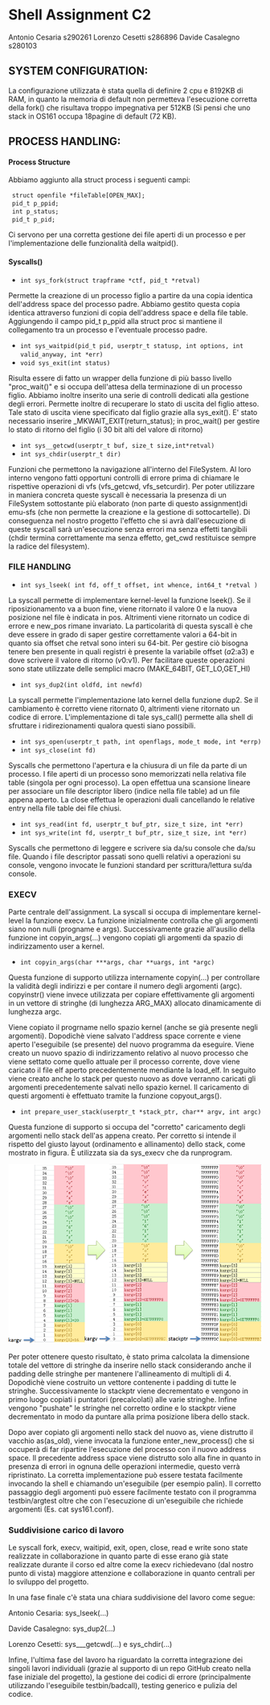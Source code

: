 
# Shell Assignment C2 
Antonio Cesaria s290261 Lorenzo Cesetti s286896 Davide Casalegno s280103

## SYSTEM CONFIGURATION:

La configurazione utilizzata è stata quella di definire 2 cpu e 8192KB di RAM, in quanto la memoria di default non permetteva l'esecuzione corretta della fork() che risultava troppo impegnativa per 512KB (Si pensi che uno stack in OS161 occupa 18pagine di default (72 KB).

## PROCESS HANDLING:
#### Process Structure

Abbiamo aggiunto alla struct process i seguenti campi:

     struct openfile *fileTable[OPEN_MAX];
     pid_t p_ppid; 
     int p_status;   
     pid_t p_pid;  
Ci servono per una corretta gestione dei file aperti di un processo e per l'implementazione delle funzionalità della waitpid().


#### Syscalls()

- ```int sys_fork(struct trapframe *ctf, pid_t *retval)```
 
Permette la creazione di un processo figlio a partire da una copia identica dell'address space del processo padre. Abbiamo gestito questa copia identica attraverso funzioni  di copia dell'address space e della file table.
Aggiungendo il campo pid_t p_ppid alla struct proc si mantiene il collegamento tra un processo e l'eventuale processo padre.


- ```int sys_waitpid(pid_t pid, userptr_t statusp, int options, int valid_anyway, int *err)```
- ```void sys_exit(int status)```

Risulta essere di fatto un wrapper della funzione di più basso livello "proc_wait()"  e si occupa dell'attesa della terminazione di  un processo figlio. Abbiamo inoltre inserito una serie di controlli dedicati alla gestione degli errori. Permette inoltre di  recuperare lo stato di uscita del figlio atteso. Tale stato di uscita viene specificato dal figlio grazie alla sys_exit(). E' stato necessario inserire _MKWAIT_EXIT(return_status); in proc_wait() per gestire lo stato di ritorno del figlio (i 30 bit alti del valore di ritorno)

- ```int sys__getcwd(userptr_t buf, size_t size,int*retval)```
- ```int sys_chdir(userptr_t dir)```

Funzioni che permettono la navigazione all'interno del FileSystem. Al loro interno vengono fatti opportuni controlli di errore prima di chiamare le rispettive operazioni di vfs (vfs_getcwd, vfs_setcurdir). 
Per poter utilizzare in maniera concreta queste syscall è necessaria la presenza di un FileSystem sottostante più elaborato (non parte di questo assignment)di emu-sfs (che non permette la creazione e la gestione di sottocartelle). Di conseguenza nel nostro progetto l'effetto che si avrà dall'esecuzione di queste syscall sarà un'esecuzione senza errori ma senza effetti tangibili (chdir termina correttamente ma senza effetto, get_cwd restituisce sempre la radice del filesystem).

### FILE HANDLING
 
- ```int sys_lseek( int fd, off_t offset, int whence, int64_t *retval )```

La syscall permette di implementare kernel-level la funzione lseek(). Se il riposizionamento va a buon fine, viene ritornato il valore 0 e la nuova posizione nel file è indicata in pos. Altrimenti viene ritornato un codice di errore e new_pos rimane invariato. La particolarità di questa syscall è che deve essere in grado di saper gestire correttamente valori a 64-bit in quanto sia offset che retval sono interi su 64-bit. Per gestire ciò bisogna tenere ben presente in quali registri è presente la variabile offset ($a2:$a3) e dove scrivere il valore di ritorno ($v0:$v1). Per facilitare queste operazioni sono state utilizzate delle semplici macro (MAKE_64BIT, GET_LO,GET_HI)


- ```int sys_dup2(int oldfd, int newfd)```

La syscall permette l'implementazione lato kernel della funzione dup2. Se il cambiamento è corretto  viene ritornato 0, altrimenti viene ritornato un codice di errore. L'implementazione di tale sys_call() permette alla shell di sfruttare i ridirezionamenti qualora questi siano possibili.

- ```int sys_open(userptr_t path, int openflags, mode_t mode, int *errp)```
- ```int sys_close(int fd)```
 
 Syscalls che permettono l'apertura e la chiusura di un file da parte di un processo. I file aperti di un processo 
 sono memorizzati nella relativa file table (singola per ogni processo). La open effettua una scansione lineare per associare un file descriptor libero (indice nella file table)  ad un file appena aperto. La close effettua le operazioni duali cancellando le relative entry nella file table dei file chiusi. 

- ```int sys_read(int fd, userptr_t buf_ptr, size_t size, int *err)```
- ```int sys_write(int fd, userptr_t buf_ptr, size_t size, int *err)```

Syscalls che permettono di leggere e scrivere sia da/su console che da/su file. Quando i file descriptor passati sono quelli relativi a operazioni su console, vengono invocate le funzioni standard per scrittura/lettura su/da console.


### EXECV

Parte centrale dell'assignment. La syscall si occupa di implementare kernel-level la funzione execv.
La funzione inizialmente controlla che gli argomenti siano non nulli (progname e args). Successivamente grazie all'ausilio della funzione int copyin_args(...) vengono copiati gli argomenti da spazio di indirizzamento user a kernel.

- ``` int copyin_args(char ***args, char **uargs, int *argc) ```

Questa funzione di supporto utilizza internamente copyin(...) per controllare la validità degli indirizzi e per contare il numero degli argomenti (argc). copyinstr() viene invece utilizzata per copiare effettivamente gli argomenti in un vettore di stringhe (di lunghezza ARG_MAX) allocato dinamicamente di lunghezza argc.


Viene copiato il progrname nello spazio kernel (anche se già presente negli argomenti). Dopodichè viene salvato l'address space corrente e viene aperto l'eseguibile (se presente) del nuovo programma da eseguire. Viene creato un nuovo spazio di indirizzamento relativo al nuovo processo che viene settato come quello attuale per il processo corrente, dove viene caricato il file elf aperto precedentemente mendiante la load_elf. In seguito viene creato anche lo stack per questo nuovo as dove verranno caricati gli argomenti precedentemente salvati nello spazio kernel. Il caricamento di questi argomenti è effettuato tramite la funzione copyout_args().

- ``` int prepare_user_stack(userptr_t *stack_ptr, char** argv, int argc) ```

Questa funzione di supporto si occupa del "corretto" caricamento degli argomenti nello stack dell'as appena creato. Per corretto si intende il rispetto del giusto layout (ordinamento e allinamento) dello stack, come mostrato in figura. È utilizzata sia da sys_execv che da runprogram.

![stackptr](/stackptr.png)

Per poter ottenere questo risultato, è stato prima calcolata la dimensione totale del vettore di stringhe da inserire nello stack considerando anche il padding delle stringhe per mantenere l'allineamento di multipli di 4. Dopodichè viene costruito un vettore contenente i padding di tutte le stringhe. Successivamente lo stackptr viene decrementato e vengono in primo luogo copiati i puntatori (precalcolati) alle varie stringhe. Infine vengono "pushate" le stringhe nel corretto ordine e lo stackptr viene decrementato in modo da puntare alla prima posizione libera dello stack.


Dopo aver copiato gli argomenti nello stack del nuovo as, viene distrutto il vacchio as(as_old), viene invocata la funzione enter_new_process() che si occuperà di far ripartire l'esecuzione del processo con il nuovo address space. Il precedente address space viene distrutto solo alla fine in quanto in presenza di errori in ognuna delle operazioni intermedie, questo verrà ripristinato. La corretta implementazione può essere testata facilmente invocando la shell e chiamando un'eseguibile (per esempio palin).
Il corretto passaggio degli argomenti può essere facilmente testato con il programma testbin/argtest oltre che con l'esecuzione di un'eseguibile che richiede argomenti (Es. cat sys161.conf). 

### Suddivisione carico di lavoro
Le syscall fork, execv, waitipid, exit, open, close, read e write sono state realizzate in collaborazione in quanto parte di esse erano già state realizzate durante il corso ed altre come la execv richiedevano (dal nostro punto di vista) maggiore attenzione e collaborazione in quanto centrali per lo sviluppo del progetto.

In una fase finale c'è stata una chiara suddivisione del lavoro come segue:

Antonio Cesaria: sys_lseek(...)

Davide Casalegno: sys_dup2(...)

Lorenzo Cesetti: sys___getcwd(...) e sys_chdir(...)

Infine, l'ultima fase del lavoro ha riguardato la corretta integrazione dei singoli lavori individuali (grazie al supporto di un repo GitHub creato nella fase iniziale del progetto), la gestione dei codici di errore (principalmente utilizzando l'eseguibile testbin/badcall), testing generico e pulizia del codice.
